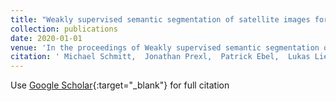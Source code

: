 ```yaml
---
title: "Weakly supervised semantic segmentation of satellite images for land cover mapping -? challenges and opportunities"
collection: publications
date: 2020-01-01
venue: 'In the proceedings of Weakly supervised semantic segmentation of satellite images for land cover mapping -? challenges and opportunities'
citation: ' Michael Schmitt,  Jonathan Prexl,  Patrick Ebel,  Lukas Liebel,  Xiao Zhu, &quot;Weakly supervised semantic segmentation of satellite images for land cover mapping -? challenges and opportunities.&quot; In the proceedings of Weakly supervised semantic segmentation of satellite images for land cover mapping -? challenges and opportunities, 2020.'
---
```

Use [Google Scholar](https://scholar.google.com/scholar?q=Weakly+supervised+semantic+segmentation+of+satellite+images+for+land+cover+mapping++?+challenges+and+opportunities){:target="_blank"} for full citation